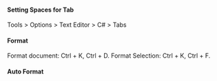 #### Setting Spaces for Tab
Tools > Options > Text Editor > C# > Tabs

#### Format
Format document: Ctrl + K, Ctrl + D.
Format Selection: Ctrl + K, Ctrl + F.


#### Auto Format
